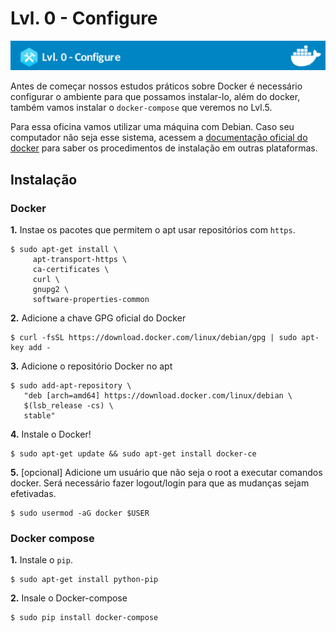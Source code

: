 # Lvl. 0 - Configure

![Banner Docker](../assets/docker-banner-0.jpg)

Antes de começar nossos estudos práticos sobre Docker é necessário configurar o ambiente para que possamos instalar-lo, além do docker, também vamos instalar o ``docker-compose`` que veremos no Lvl.5.

Para essa oficina vamos utilizar uma máquina com Debian. Caso seu computador não seja esse sistema, acessem a [documentação oficial do docker](https://docs.docker.com/install/overview/) para saber os procedimentos de instalação em outras plataformas.

## Instalação

### Docker

**1.** Instae os pacotes que permitem o apt usar repositórios com `https`.

```
$ sudo apt-get install \
     apt-transport-https \
     ca-certificates \
     curl \
     gnupg2 \
     software-properties-common
```

**2.** Adicione a chave GPG oficial do Docker

```
$ curl -fsSL https://download.docker.com/linux/debian/gpg | sudo apt-key add -
```

**3.** Adicione o repositório Docker no apt

```
$ sudo add-apt-repository \
   "deb [arch=amd64] https://download.docker.com/linux/debian \
   $(lsb_release -cs) \
   stable"
```

**4.** Instale o Docker!

```
$ sudo apt-get update && sudo apt-get install docker-ce
```

**5.** [opcional] Adicione um usuário que não seja o root a executar comandos docker. Será necessário fazer logout/login para que as mudanças sejam efetivadas.

```
$ sudo usermod -aG docker $USER
```

### Docker compose

**1.** Instale o ``pip``.

```
$ sudo apt-get install python-pip
```

**2.** Insale o Docker-compose

```
$ sudo pip install docker-compose
```
